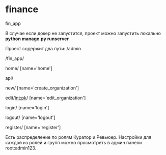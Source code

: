 # finance
fin_app

В случае если докер не запустится, проект можно запустить локально  **python manage.py runserver**


Проект содержит два пути:
/admin

/fin_app/

   home/ [name='home']

   api/
   
   new/ [name='create_organization']
   
   edit/<int:pk>/ [name='edit_organization']
   
   login/ [name='login']
   
   logout/ [name='logout']
   
   register/ [name='register']

Есть распределение по ролям Куратор и Ревьюер. Настройки для каждой из ролей и групп можно просмотреть в админ панели root:admin123.

